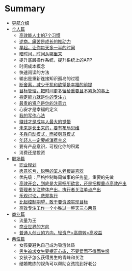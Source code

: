 # Summary

* [导航介绍](README.md)
* [个人篇](chapter1.md)
  * [高效能人士的7个习惯](chapter1/gao-xiao-neng-ren-shi-de-7-ge-xi-guan.md)
  * [逆商，痛苦是成长的推动力](chapter1/ni-shang-ff0c-tong-ku-shi-cheng-chang-de-tui-dong-li.md)
  * [早起，让你每天多一半的时间](chapter1/zao-qi-ff0c-rang-ni-mei-tian-duo-yi-ban-de-shi-jian.md)
  * [暗时间，时间从哪里来](chapter1/an-shi-jian-ff0c-sui-pian-shi-jian-de-li-yong-ti-gao-xiao-lv.md)
  * 提升底层操作系统，提升系统上的APP
  * 时间成本概念
  * 快速阅读的方法
  * 输出是重新连接知识孤岛的过程
  * [断舍离，减少干扰和欲望是幸福的前提](chapter1/duan-she-li-ff0c-jian-shao-gan-rao-he-yu-wang-shi-xing-fu-de-qian-ti.md)
  * [目标管理，把时间更多留给重要且不紧急的事上](chapter1/mu-biao-guan-li-ff0c-ba-shi-jian-geng-duo-liu-gei-zhong-yao-qie-bu-jin-ji-de-shi-shang.md)
  * [禅定能力就是你的专注力](chapter1/shan-ding-neng-li-jiu-shi-ni-de-zhuan-zhu-li.md)
  * [最贵的资产是你的注意力](chapter1/zui-gui-de-zi-chan-shi-ni-de-zhu-yi-li.md)
  * 心安才是幸福的定义
  * [我的写作心法](chapter1/wo-de-xie-zuo-xin-fa.md)
  * [赚钱才是成年人最大的觉悟](chapter1/zhuan-qian-cai-shi-cheng-nian-ren-zui-da-de-jue-wu.md)
  * [未来是长出来的，要有布局思维](chapter1/wei-lai-shi-chang-chu-lai-de-ff0c-yao-you-bu-ju-si-wei.md)
  * [多靠自动模式，而被刻意模式](chapter1/duo-kao-zi-dong-mo-shi-ff0c-er-bei-ke-yi-mo-shi.md)
  * [年轻人一定要戒消费主义](chapter1/nian-qing-ren-yi-ding-yao-jie-xiao-fei-zhu-yi.md)
  * 要有产品意识，可视化你的积累
  * 消费还是投资
* [职场篇](zhi-chang-pian.md)
  * [职业规划](zhi-chang-pian/zhi-ye-gui-hua.md)
  * [愿意吃亏，聪明的笨人老板最喜欢](zhi-chang-pian/cong-ming-de-ben-ren-zui-rang-ling-dao-xi-huan.md)
  * 优先级：严格控制每周做事的任务量，重要的先做
  * [高效开会，到底是大家畅所欲言，还是把握重点高效产出](zhi-chang-pian/gao-xiao-kai-hui-ff0c-dao-di-shi-da-jia-chang-suo-yu-yan-ff0c-huan-shi-ba-wo-zhong-dian-gao-xiao-chan-chu.md)
  * [管理者关注整体产出，执行者关注单点产出](zhi-chang-pian/guan-li-zhe-guan-zhu-zheng-ti-chan-chu-ff0c-zhi-xing-zhe-guan-zhu-dan-dian-chan-chu.md)
  * [乐观讨论，悲观执行](zhi-chang-pian/le-guan-tao-lun-ff0c-bei-guan-zhi-xing.md)
  * [比起控制期望，敢于要资源实现目标](zhi-chang-pian/bi-qi-kong-zhi-qi-wang-ff0c-gan-yu-yao-zi-yuan-shi-xian-mu-biao.md)
  * [高效专注工作一个小胜过一整天三心两意](zhi-chang-pian/gao-xiao-zhuan-zhu-gong-zuo-yi-ge-xiao-sheng-guo-yi-zheng-tian-san-xin-liang-yi.md)
* [商业篇](shang-ye-pian.md)
  * 流量为王
  * [商业世界的方向](shang-ye-pian/shang-ye-shi-jie-de-fang-xiang.md)
  * [普通人创业的方向，轻资产&gt;高周转&gt;高收益](chuang-ye-pian/qing-chuang-ye.md)
* [两性篇](liang-xing-pian.md)
  * 女孩要避免自己成为吸渣体质
  * [男生追求女生要摆正心态，不要爱而不得而生恨](liang-xing-pian/nan-sheng-zhui-qiu-nv-sheng-yao-bai-zheng-xin-tai-ff0c-bu-yao-ai-er-bu-de-er-sheng-hen.md)
  * 女孩子怎么获得男生的青睐和关注
  * 结婚教练的视角可以帮助女孩找到好老公

